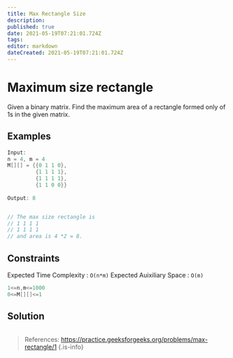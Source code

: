 ```yaml
---
title: Max Rectangle Size
description: 
published: true
date: 2021-05-19T07:21:01.724Z
tags: 
editor: markdown
dateCreated: 2021-05-19T07:21:01.724Z
---
```


# Maximum size rectangle
Given a binary matrix. Find the maximum area of a rectangle formed only of 1s in the given matrix. 

## Examples
```cpp
Input:
n = 4, m = 4
M[][] = {{0 1 1 0},
         {1 1 1 1},
         {1 1 1 1},
         {1 1 0 0}}
         
Output: 8


// The max size rectangle is 
// 1 1 1 1
// 1 1 1 1
// and area is 4 *2 = 8.
```

## Constraints
Expected Time Complexity : `O(n*m)`
Expected Auixiliary Space : `O(m)`
```cpp
1<=n,m<=1000
0<=M[][]<=1
```

## Solution
```python
```

> References: https://practice.geeksforgeeks.org/problems/max-rectangle/1
{.is-info}
